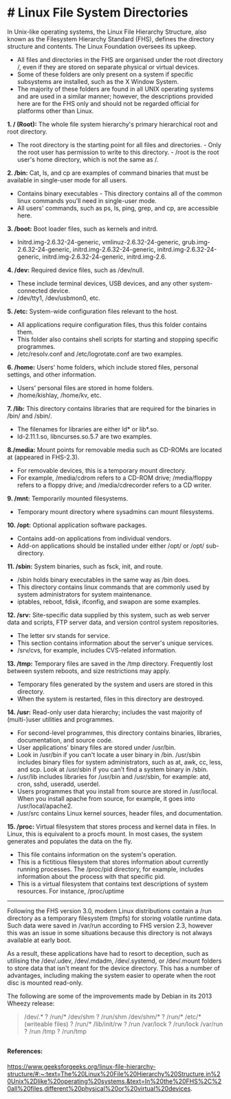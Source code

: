 ﻿# # Linux File System Directories
In Unix-like operating systems, the Linux File Hierarchy Structure, also known as the Filesystem Hierarchy Standard (FHS), defines the directory structure and contents. The Linux Foundation oversees its upkeep.

- All files and directories in the FHS are organised under the root directory /, even if they are stored on separate physical or virtual devices. 
- Some of these folders are only present on a system if specific subsystems are installed, such as the X Window System.
- The majority of these folders are found in all UNIX operating systems and are used in a similar manner; however, the descriptions provided here are for the FHS only and should not be regarded official for platforms other than Linux.

**1. / (Root):** The whole file system hierarchy's primary hierarchical root and root directory.

- The root directory is the starting point for all files and directories. - Only the root user has permission to write to this directory. - /root is the root user's home directory, which is not the same as /.

**2. /bin:** Cat, ls, and cp are examples of command binaries that must be available in single-user mode for all users.

- Contains binary executables - This directory contains all of the common linux commands you'll need in single-user mode.
- All users' commands, such as ps, ls, ping, grep, and cp, are accessible here.


**3. /boot:** Boot loader files, such as kernels and initrd.

- Initrd.img-2.6.32-24-generic, vmlinuz-2.6.32-24-generic, grub.img-2.6.32-24-generic, initrd.img-2.6.32-24-generic, initrd.img-2.6.32-24-generic, initrd.img-2.6.32-24-generic, initrd.img-2.6.

**4. /dev:** Required device files, such as /dev/null.

- These include terminal devices, USB devices, and any other system-connected device.
- /dev/tty1, /dev/usbmon0, etc.

**5. /etc:** System-wide configuration files relevant to the host.

- All applications require configuration files, thus this folder contains them.
- This folder also contains shell scripts for starting and stopping specific programmes.
- /etc/resolv.conf and /etc/logrotate.conf are two examples.

**6. /home:** Users' home folders, which include stored files, personal settings, and other information.

- Users' personal files are stored in home folders.
- /home/kishlay, /home/kv, etc.

**7. /lib:** This directory contains libraries that are required for the binaries in /bin/ and /sbin/.
- The filenames for libraries are either ld* or lib*.so.
- ld-2.11.1.so, libncurses.so.5.7 are two examples.

**8./media:** Mount points for removable media such as CD-ROMs are located at  (appeared in FHS-2.3).
- For removable devices, this is a temporary mount directory.
- For example, /media/cdrom refers to a CD-ROM drive; /media/floppy refers to a floppy drive; and /media/cdrecorder refers to a CD writer.


**9. /mnt:** Temporarily mounted filesystems.

- Temporary mount directory where sysadmins can mount filesystems.

**10. /opt:** Optional application software packages.

- Contains add-on applications from individual vendors.
- Add-on applications should be installed under either /opt/ or /opt/ sub-directory.

**11. /sbin:** System binaries, such as fsck, init, and route.

- /sbin holds binary executables in the same way as /bin does.
- This directory contains linux commands that are commonly used by system administrators for system maintenance.
- iptables, reboot, fdisk, ifconfig, and swapon are some examples.

**12. /srv:** Site-specific data supplied by this system, such as web server data and scripts, FTP server data, and version control system repositories.

- The letter srv stands for service.
- This section contains information about the server's unique services.
- /srv/cvs, for example, includes CVS-related information.

**13. /tmp:** Temporary files are saved in the /tmp directory. Frequently lost between system reboots, and size restrictions may apply.

- Temporary files generated by the system and users are stored in this directory.
- When the system is restarted, files in this directory are destroyed.

**14. /usr:** Read-only user data hierarchy; includes the vast majority of (multi-)user utilities and programmes.

- For second-level programmes, this directory contains binaries, libraries, documentation, and source code.
- User applications' binary files are stored under /usr/bin. 
- Look in /usr/bin if you can't locate a user binary in /bin. /usr/sbin includes binary files for system administrators, such as at, awk, cc, less, and scp. Look at /usr/sbin if you can't find a system binary in /sbin.
- /usr/lib includes libraries for /usr/bin and /usr/sbin, for example: atd, cron, sshd, useradd, userdel.
- Users programmes that you install from source are stored in /usr/local. When you install apache from source, for example, it goes into /usr/local/apache2. 
- /usr/src contains Linux kernel sources, header files, and documentation.

**15. /proc:** Virtual filesystem that stores process and kernel data in files. In Linux, this is equivalent to a procfs mount. In most cases, the system generates and populates the data on the fly.

- This file contains information on the system's operation.
- This is a fictitious filesystem that stores information about currently running processes. The /proc/pid directory, for example, includes information about the process with that specific pid.
- This is a virtual filesystem that contains text descriptions of system resources. For instance, /proc/uptime

-----------------------------------------------------------------------------------
Following the FHS version 3.0, modern Linux distributions contain a /run directory as a temporary filesystem (tmpfs) for storing volatile runtime data. Such data were saved in /var/run according to FHS version 2.3, however this was an issue in some situations because this directory is not always available at early boot. 

As a result, these applications have had to resort to deception, such as utilising the /dev/.udev, /dev/.mdadm, /dev/.systemd, or /dev/.mount folders to store data that isn't meant for the device directory. This has a number of advantages, including making the system easier to operate when the root disc is mounted read-only.

The following are some of the improvements made by Debian in its 2013 Wheezy release:
>/dev/.* ? /run/*
/dev/shm ? /run/shm
/dev/shm/* ? /run/*
/etc/* (writeable files) ? /run/*
/lib/init/rw ? /run
/var/lock ? /run/lock
/var/run ? /run
/tmp ? /run/tmp


##
#### References:
https://www.geeksforgeeks.org/linux-file-hierarchy-structure/#:~:text=The%20Linux%20File%20Hierarchy%20Structure,in%20Unix%2Dlike%20operating%20systems.&text=In%20the%20FHS%2C%20all%20files,different%20physical%20or%20virtual%20devices.
